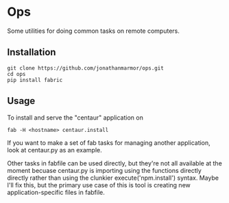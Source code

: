# Ops

Some utilities for doing common tasks on remote computers.

## Installation

    git clone https://github.com/jonathanmarmor/ops.git
    cd ops
    pip install fabric

## Usage

To install and serve the "centaur" application on <hostname>

    fab -H <hostname> centaur.install

If you want to make a set of fab tasks for managing another application, look at centaur.py as an example.

Other tasks in fabfile can be used directly, but they're not all available at the moment becuase centaur.py is importing using the functions directly directly rather than using the clunkier execute('npm.install') syntax.  Maybe I'll fix this, but the primary use case of this is tool is creating new application-specific files in fabfile.
